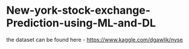 # New-york-stock-exchange-Prediction-using-ML-and-DL

the dataset can be found here - https://www.kaggle.com/dgawlik/nyse
